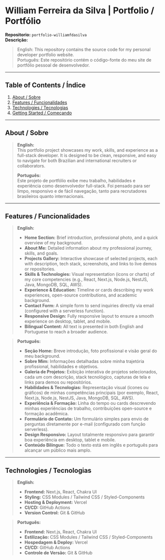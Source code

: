 # William Ferreira da Silva | Portfolio   /  Portfólio

**Repositorio:** `portfolio-williamfdasilva`  
**Descrição:**  
> English: This repository contains the source code for my personal developer portfolio website.  
> Português: Este repositório contém o código-fonte do meu site de portfólio pessoal de desenvolvedor.

---

## Table of Contents / Índice

1. [About / Sobre](#about--sobre)  
2. [Features / Funcionalidades](#features--funcionalidades)  
3. [Technologies / Tecnologias](#technologies--tecnologias)  
4. [Getting Started / Começando](#getting-started--começando)  

---

## About / Sobre

> **English:**  
> This portfolio project showcases my work, skills, and experience as a full-stack developer. It is designed to be clean, responsive, and easy to navigate for both Brazilian and international recruiters or collaborators.  
>  
> **Português:**  
> Este projeto de portfólio exibe meu trabalho, habilidades e experiência como desenvolvedor full-stack. Foi pensado para ser limpo, responsivo e de fácil navegação, tanto para recrutadores brasileiros quanto internacionais.

---

## Features / Funcionalidades

> **English:**  
> - **Home Section:** Brief introduction, professional photo, and a quick overview of my background.  
> - **About Me:** Detailed information about my professional journey, skills, and goals.  
> - **Projects Gallery:** Interactive showcase of selected projects, each with description, tech stack, screenshots, and links to live demos or repositories.  
> - **Skills & Technologies:** Visual representation (icons or charts) of my core competencies (e.g., React, Next.js, Node.js, NestJS, Java, MongoDB, SQL, AWS).  
> - **Experience & Education:** Timeline or cards describing my work experiences, open-source contributions, and academic background.  
> - **Contact Form:** A simple form to send inquiries directly via email (configured with a serverless function).  
> - **Responsive Design:** Fully responsive layout to ensure a smooth experience on desktop, tablet, and mobile.  
> - **Bilingual Content:** All text is presented in both English and Portuguese to reach a broader audience.

> **Português:**  
> - **Seção Home:** Breve introdução, foto profissional e visão geral do meu background.  
> - **Sobre Mim:** Informações detalhadas sobre minha trajetória profissional, habilidades e objetivos.  
> - **Galeria de Projetos:** Exibição interativa de projetos selecionados, cada um com descrição, stack tecnológico, capturas de tela e links para demos ou repositórios.  
> - **Habilidades & Tecnologias:** Representação visual (ícones ou gráficos) de minhas competências principais (por exemplo, React, Next.js, Node.js, NestJS, Java, MongoDB, SQL, AWS).  
> - **Experiência & Formação:** Linha do tempo ou cards descrevendo minhas experiências de trabalho, contribuições open-source e formação acadêmica.  
> - **Formulário de Contato:** Um formulário simples para envio de perguntas diretamente por e-mail (configurado com função serverless).  
> - **Design Responsivo:** Layout totalmente responsivo para garantir boa experiência em desktop, tablet e mobile.  
> - **Conteúdo Bilíngue:** Todo o texto está em inglês e português para alcançar um público mais amplo.

---

## Technologies / Tecnologias

> **English:**  
> - **Frontend:** Next.js, React, Chakra UI 
> - **Styling:** CSS Modules / Tailwind CSS / Styled-Components  
> - **Hosting & Deployment:** Vercel
> - **CI/CD:** GitHub Actions
> - **Version Control:** Git & GitHub  

> **Português:**  
> - **Frontend:** Next.js, React, Chakra UI 
> - **Estilização:** CSS Modules / Tailwind CSS / Styled-Components  
> - **Hospedagem & Deploy:** Vercel 
> - **CI/CD:** GitHub Actions
> - **Controle de Versão:** Git & GitHub  